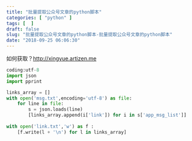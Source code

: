 ```yaml
---
title: "批量提取公众号文章的python脚本"
categories: [ "python" ]
tags: [  ]
draft: false
slug: "批量提取公众号文章的python脚本-批量提取公众号文章的python脚本"
date: "2018-09-25 06:06:30"
---
```




如何获取？<a href="http://xingyue.artizen.me/2018/04/27/%E6%9C%89%E7%94%A8%E5%8A%9F%EF%BD%9C%E5%A6%82%E4%BD%95%E9%87%87%E9%9B%86%E5%85%AC%E4%BC%97%E5%8F%B7%E5%8E%86%E5%8F%B2%E6%96%87%E7%AB%A0/" target="_blank" rel="noopener noreferrer">http://xingyue.artizen.me</a>





```python
coding:utf-8
import json
import pprint

links_array = []
with open('msg.txt',encoding='utf-8') as file:
	for line in file:
		s = json.loads(line)
		[links_array.append(i['link']) for i in s['app_msg_list']]
		
with open('link.txt','w') as f :
	[f.write(l + '\n') for l in links_array]

```